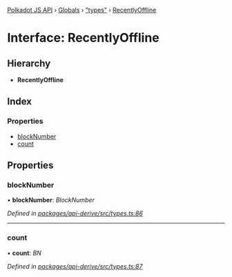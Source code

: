 [Polkadot JS API](../README.md) › [Globals](../globals.md) › ["types"](../modules/_types_.md) › [RecentlyOffline](_types_.recentlyoffline.md)

# Interface: RecentlyOffline

## Hierarchy

* **RecentlyOffline**

## Index

### Properties

* [blockNumber](_types_.recentlyoffline.md#blocknumber)
* [count](_types_.recentlyoffline.md#count)

## Properties

###  blockNumber

• **blockNumber**: *BlockNumber*

*Defined in [packages/api-derive/src/types.ts:86](https://github.com/polkadot-js/api/blob/3619fabe5/packages/api-derive/src/types.ts#L86)*

___

###  count

• **count**: *BN*

*Defined in [packages/api-derive/src/types.ts:87](https://github.com/polkadot-js/api/blob/3619fabe5/packages/api-derive/src/types.ts#L87)*
